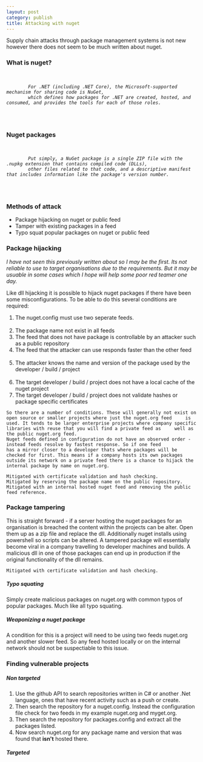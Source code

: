 ```yaml
---
layout: post
category: publish
title: Attacking with nuget
---
```


<p>
Supply chain attacks through package management systems is not new however there does not seem to be much written about nuget. 
</p>

<h3>What is nuget?</h3>
<p>
<pre>
    <code>
        <i>
        For .NET (including .NET Core), the Microsoft-supported mechanism for sharing code is NuGet, 
        which defines how packages for .NET are created, hosted, and consumed, and provides the tools for each of those roles.
        </i>
    </code>
  </pre>
</p>

<h3>Nuget packages</h3>
<p>
  <pre>
    <code>
        <i>
        Put simply, a NuGet package is a single ZIP file with the .nupkg extension that contains compiled code (DLLs), 
        other files related to that code, and a descriptive manifest that includes information like the package's version number.
        </i>
    </code>
  </pre>
</p>

<h3>Methods of attack</h3>
<p>    
    <ul>
        <li>Package hijacking on nuget or public feed</li>          
        <li>Tamper with existing packages in a feed</li>
        <li>Typo squat popular packages on nuget or public feed</li>
    </ul>
</p>
  
<h3>Package hijacking</h3>
<p>
<i>
    I have not seen this previously written about so I may be the first. Its not reliable to use to target organisations due to the         requirements. But it may be usuable in some cases which I hope will help some poor red teamer one day.
    </i>

Like dll hijacking it is possible to hijack nuget packages if there have been some misconfigurations.
To be able to do this several conditions are required:
    <ol>
        <li>The nuget.config must use two seperate feeds.</li>          
        <li>The package name not exist in all feeds</li>
        <li>The feed that does not have package is controllable by an attacker such as a public repository</li>
        <li>The feed that the attacker can use responds faster than the other feed</li>   
        <li>The attacker knows the name and version of the package used by the developer / build / project</li>  
        <li>The target developer / build / project does not have a local cache of the nuget project</li> 
        <li>The target developer / build / project does not validate hashes or package specific certificates</li> 
    </ol>   

    So there are a number of conditions. These will generally not exist on open source or smaller projects where just the nuget.org feed     is used. It tends to be larger enterprise projects where company specific libraries with reuse that you will find a private feed as     well as the public nuget.org feed.
    Nuget feeds defined in configuration do not have an observed order - instead feeds resolve by fastest response. So if one feed
    has a mirror closer to a developer thats where packages will be checked for first. This means if a company hosts its own packages
    outside its network on a private feed there is a chance to hijack the internal package by name on nuget.org.
    
    Mitigated with certificate validation and hash checking.
    Mitigated by reserving the package name on the public repository.
    Mitigated with an internal hosted nuget feed and removing the public feed reference.
</p>

<h3>Package tampering</h3>
<p>
    This is straight forward - if a server hosting the nuget packages for an organisation is breached the content within the projects
    can be alter. Open them up as a zip file and replace the dll. Additionally nuget installs using powershell so scripts can be
    altered. A tampered package will essentially become viral in a company travelling to developer machines and builds. 
    A malicious dll in one of those packages can end up in production if the original functionality of the dll remains.
    
    Mitigated with certificate validation and hash checking.
</p>

<h5>Typo squating</h5>
<p>  
    Simply create malicious packages on nuget.org with common typos of popular packages. Much like all typo squating.
</p>


<h5>Weaponizing a nuget package</h5>
<p>
A condition for this is a project will need to be using two feeds nuget.org and another slower feed. So any feed hosted locally or on the internal network should not be suspectiable to this issue.

</p>


<h3>Finding vulnerable projects</h3>
<h5>Non targeted</h5>
<p>
    <ol>
        <li>
            Use the github API to search repositories written in C# or another .Net language, ones that have recent activity such as a               push or create.
            </li>
        <li>
            Then search the repository for a nuget.config. Instead the configuration file check for two feeds in my example nuget.org               and myget.org.
        </li>
        <li>
            Then search the repository for packages.config and extract all the packages listed. 
        </li>
        <li>
            Now search nuget.org for any package name and version that was found that <b>isn't</b> hosted there.
        </li> 
    </ol>
</p>
<h5>Targeted</h5>
<p>
</p>
